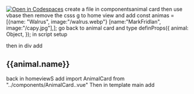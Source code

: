 [![Open in Codespaces](https://classroom.github.com/assets/launch-codespace-2972f46106e565e64193e422d61a12cf1da4916b45550586e14ef0a7c637dd04.svg)](https://classroom.github.com/open-in-codespaces?assignment_repo_id=17755789)
create a file in componentsanimal card
then use vbase then remove the csss
g to home view and add
const animas = [{name: "Walrus", image:"/walrus.webp"}
[name:"MarkFridlan", image:"/capy.jpg"],];
go back to animal card
and type definProps({
animal: Object,
});
in script setup

then in div add

<h2>{{animal.name}}</h2>
<img:src="animal.image" alt""/>
back in homeviewS
add import AnimalCard from "../components/AnimalCard..vue"
Then in template main
add <AnimalCard v-far="animal in animals" : key="animal.name" :animal= "animal/>
